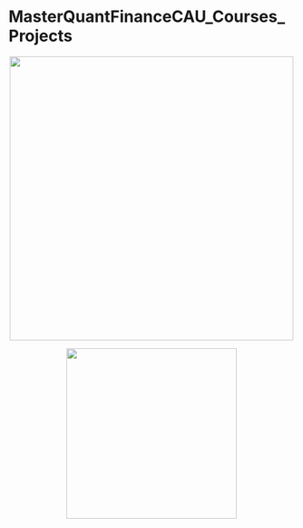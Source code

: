 # MasterQuantFinanceCAU_Courses_Projects
<p align="center">
  <img src="https://www.uni-kiel.de/ps/cgi-bin/logos/files/mnf/norm-de/mnf-norm-de-blackgreyfaku-rgb-0720.png" 
       width="500"/>
</p>

<p align="center">
  <img src="https://www.mnf.uni-kiel.de/de/mnf-siegel/image_mini" 
       width="300"/>
</p>
